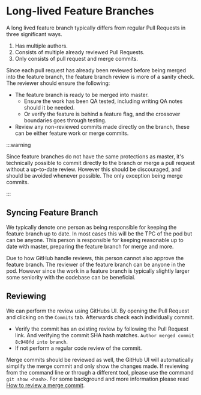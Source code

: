 # Long-lived Feature Branches

A long lived feature branch typically differs from regular Pull Requests in three significant ways.

1. Has multiple authors.
2. Consists of multiple already reviewed Pull Requests.
3. Only consists of pull request and merge commits.

Since each pull request has already been reviewed before being merged into the feature branch, the
feature branch review is more of a sanity check. The reviewer should ensure the following:

- The feature branch is ready to be merged into master.
  - Ensure the work has been QA tested, including writing QA notes should it be needed.
  - Or verify the feature is behind a feature flag, and the crossover boundaries goes through
    testing.
- Review any non-reviewed commits made directly on the branch, these can be either feature work or
  merge commits.

:::warning

Since feature branches do not have the same protections as master, it's technically possible to
commit directly to the branch or merge a pull request without a up-to-date review. However this
should be discouraged, and should be avoided whenever possible. The only exception being merge
commits.

:::

## Syncing Feature Branch

We typically denote one person as being responsible for keeping the feature branch up to date. In
most cases this will be the TPC of the pod but can be anyone. This person is responsible for keeping
reasonable up to date with master, preparing the feature branch for merge and more.

Due to how GitHub handle reviews, this person cannot also approve the feature branch. The reviewer
of the feature branch can be anyone in the pod. However since the work in a feature branch is
typically slightly larger some seniority with the codebase can be beneficial.

## Reviewing

We can perform the review using GitHubs UI. By opening the Pull Request and clicking on the
`Commits` tab. Afterwards check each individually commit.

- Verify the commit has an existing review by following the Pull Request link. And verifying the
  commit SHA hash matches. `Author merged commit 8c948fd into branch`.
- If not perform a regular code review of the commit.

Merge commits should be reviewed as well, the GitHub UI will automatically simplify the merge commit
and only show the changes made. If reviewing from the command line or through a different tool,
please use the command `git show <hash>`. For some background and more information please read
[How to review a merge commit](https://haacked.com/archive/2014/02/21/reviewing-merge-commits/).
